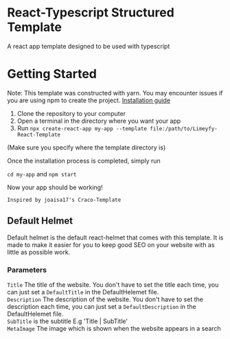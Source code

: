 # React-Typescript Structured Template
A react app template designed to be used with typescript

# Getting Started

Note: This template was constructed with yarn. You may encounter issues if you
are using npm to create the project. [Installation guide](https://classic.yarnpkg.com/lang/en/docs/install/#windows-stable)

1. Clone the repository to your computer
2. Open a terminal in the directory where you want your app
3. Run `npx create-react-app my-app --template file:/path/to/Limeyfy-React-Template`

(Make sure you specify where the template directory is)

Once the installation process is completed, simply run

`cd my-app`
and
`npm start`

Now your app should be working!

`Inspired by joaisa17's Craco-Template`

## Default Helmet
Default helmet is the default react-helmet that comes with this template. It is made to make it easier for you to keep good SEO on your website with as little as possible work.

### Parameters
`Title` The title of the website. You don't have to set the title each time, you can just set a `DefaultTitle` in the DefaultHelemet file. <br />
`Description` The description of the website. You don't have to set the description each time, you can just set a `DefaultDescription` in the DefaultHelemet file.<br />
`SubTitle` is the subtitle E.g 'Title | SubTitle'<br />
`MetaImage` The image which is shown when the website appears in a search

